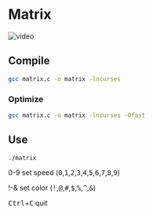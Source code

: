 # Matrix

![video](./wakeup.gif)

## Compile

```bash
gcc matrix.c -o matrix -lncurses
```

### Optimize

```bash
gcc matrix.c -o matrix -lncurses -Ofast
```

## Use

```bash
./matrix
```

0-9 set speed (<kbd>0</kbd>,<kbd>1</kbd>,<kbd>2</kbd>,<kbd>3</kbd>,<kbd>4</kbd>,<kbd>5</kbd>,<kbd>6</kbd>,<kbd>7</kbd>,<kbd>8</kbd>,<kbd>9</kbd>)

!-& set color (<kbd>!</kbd>,<kbd>@</kbd>,<kbd>#</kbd>,<kbd>$</kbd>,<kbd>%</kbd>,<kbd>^</kbd>,<kbd>&</kbd>)

<kbd>Ctrl</kbd>+<kbd>C</kbd> quit
